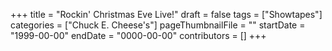 +++
title = "Rockin' Christmas Eve Live!"
draft = false
tags = ["Showtapes"]
categories = ["Chuck E. Cheese's"]
pageThumbnailFile = ""
startDate = "1999-00-00"
endDate = "0000-00-00"
contributors = []
+++
